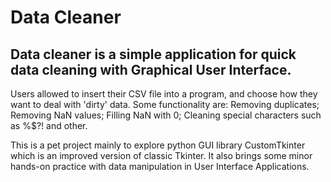# Data Cleaner
## Data cleaner is a simple application for quick data cleaning with Graphical User Interface.
Users allowed to insert their CSV file into a program, and choose how they want to deal with 'dirty' data.
Some functionality are: Removing duplicates; Removing NaN values; Filling NaN with 0; Cleaning special characters such as %$?! and other.


This is a pet project mainly to explore python GUI library CustomTkinter which is an improved version of classic Tkinter.
It also brings some minor hands-on practice with data manipulation in User Interface Applications.
